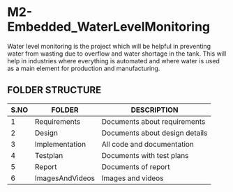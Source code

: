# M2-Embedded_WaterLevelMonitoring

Water level monitoring is the project which will be helpful in preventing water from wasting due to overflow and water shortage in the tank. This will help in industries where everything is automated and where water is used as a main element for production and manufacturing.


## FOLDER STRUCTURE
| S.NO |FOLDER | DESCRIPTION |
| ------ | ------ | ------ |
| 1 |Requirements|	Documents about requirements |
|2|Design|	Documents about design details|
|3|Implementation	|All code and documentation|
|4|Testplan|	Documents with test plans|
|5|Report| Documents of report|
|6|ImagesAndVideos| Images and videos|
